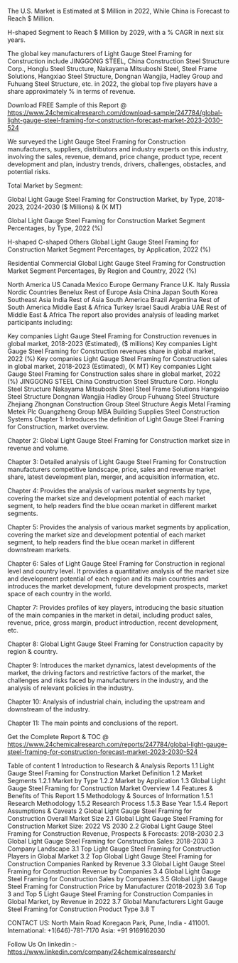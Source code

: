 The U.S. Market is Estimated at $ Million in 2022, While China is Forecast to Reach $ Million.

H-shaped Segment to Reach $ Million by 2029, with a % CAGR in next six years.

The global key manufacturers of Light Gauge Steel Framing for Construction include JINGGONG STEEL, China Construction Steel Structure Corp., Honglu Steel Structure, Nakayama Mitsuboshi Steel, Steel Frame Solutions, Hangxiao Steel Structure, Dongnan Wangjia, Hadley Group and Fuhuang Steel Structure, etc. in 2022, the global top five players have a share approximately % in terms of revenue.

Download FREE Sample of this Report @ https://www.24chemicalresearch.com/download-sample/247784/global-light-gauge-steel-framing-for-construction-forecast-market-2023-2030-524

We surveyed the Light Gauge Steel Framing for Construction manufacturers, suppliers, distributors and industry experts on this industry, involving the sales, revenue, demand, price change, product type, recent development and plan, industry trends, drivers, challenges, obstacles, and potential risks.

Total Market by Segment:

Global Light Gauge Steel Framing for Construction Market, by Type, 2018-2023, 2024-2030 ($ Millions) & (K MT)

Global Light Gauge Steel Framing for Construction Market Segment Percentages, by Type, 2022 (%)

H-shaped
C-shaped
Others
Global Light Gauge Steel Framing for Construction Market Segment Percentages, by Application, 2022 (%)

Residential
Commercial
Global Light Gauge Steel Framing for Construction Market Segment Percentages, By Region and Country, 2022 (%)

North America
US
Canada
Mexico
Europe
Germany
France
U.K.
Italy
Russia
Nordic Countries
Benelux
Rest of Europe
Asia
China
Japan
South Korea
Southeast Asia
India
Rest of Asia
South America
Brazil
Argentina
Rest of South America
Middle East & Africa
Turkey
Israel
Saudi Arabia
UAE
Rest of Middle East & Africa
The report also provides analysis of leading market participants including:

Key companies Light Gauge Steel Framing for Construction revenues in global market, 2018-2023 (Estimated), ($ millions)
Key companies Light Gauge Steel Framing for Construction revenues share in global market, 2022 (%)
Key companies Light Gauge Steel Framing for Construction sales in global market, 2018-2023 (Estimated), (K MT)
Key companies Light Gauge Steel Framing for Construction sales share in global market, 2022 (%)
JINGGONG STEEL
China Construction Steel Structure Corp.
Honglu Steel Structure
Nakayama Mitsuboshi Steel
Steel Frame Solutions
Hangxiao Steel Structure
Dongnan Wangjia
Hadley Group
Fuhuang Steel Structure
Zhejiang Zhongnan Construction Group Steel Structure
Aegis Metal Framing
Metek Plc
Guangzheng Group
MBA Building Supplies
Steel Construction Systems
Chapter 1: Introduces the definition of Light Gauge Steel Framing for Construction, market overview.

Chapter 2: Global Light Gauge Steel Framing for Construction market size in revenue and volume.

Chapter 3: Detailed analysis of Light Gauge Steel Framing for Construction manufacturers competitive landscape, price, sales and revenue market share, latest development plan, merger, and acquisition information, etc.

Chapter 4: Provides the analysis of various market segments by type, covering the market size and development potential of each market segment, to help readers find the blue ocean market in different market segments.

Chapter 5: Provides the analysis of various market segments by application, covering the market size and development potential of each market segment, to help readers find the blue ocean market in different downstream markets.

Chapter 6: Sales of Light Gauge Steel Framing for Construction in regional level and country level. It provides a quantitative analysis of the market size and development potential of each region and its main countries and introduces the market development, future development prospects, market space of each country in the world.

Chapter 7: Provides profiles of key players, introducing the basic situation of the main companies in the market in detail, including product sales, revenue, price, gross margin, product introduction, recent development, etc.

Chapter 8: Global Light Gauge Steel Framing for Construction capacity by region & country.

Chapter 9: Introduces the market dynamics, latest developments of the market, the driving factors and restrictive factors of the market, the challenges and risks faced by manufacturers in the industry, and the analysis of relevant policies in the industry.

Chapter 10: Analysis of industrial chain, including the upstream and downstream of the industry.

Chapter 11: The main points and conclusions of the report.

Get the Complete Report & TOC @ https://www.24chemicalresearch.com/reports/247784/global-light-gauge-steel-framing-for-construction-forecast-market-2023-2030-524

Table of content
1 Introduction to Research & Analysis Reports
1.1 Light Gauge Steel Framing for Construction Market Definition
1.2 Market Segments
1.2.1 Market by Type
1.2.2 Market by Application
1.3 Global Light Gauge Steel Framing for Construction Market Overview
1.4 Features & Benefits of This Report
1.5 Methodology & Sources of Information
1.5.1 Research Methodology
1.5.2 Research Process
1.5.3 Base Year
1.5.4 Report Assumptions & Caveats
2 Global Light Gauge Steel Framing for Construction Overall Market Size
2.1 Global Light Gauge Steel Framing for Construction Market Size: 2022 VS 2030
2.2 Global Light Gauge Steel Framing for Construction Revenue, Prospects & Forecasts: 2018-2030
2.3 Global Light Gauge Steel Framing for Construction Sales: 2018-2030
3 Company Landscape
3.1 Top Light Gauge Steel Framing for Construction Players in Global Market
3.2 Top Global Light Gauge Steel Framing for Construction Companies Ranked by Revenue
3.3 Global Light Gauge Steel Framing for Construction Revenue by Companies
3.4 Global Light Gauge Steel Framing for Construction Sales by Companies
3.5 Global Light Gauge Steel Framing for Construction Price by Manufacturer (2018-2023)
3.6 Top 3 and Top 5 Light Gauge Steel Framing for Construction Companies in Global Market, by Revenue in 2022
3.7 Global Manufacturers Light Gauge Steel Framing for Construction Product Type
3.8 T

CONTACT US:
North Main Road Koregaon Park, Pune, India - 411001.
International: +1(646)-781-7170
Asia: +91 9169162030

Follow Us On linkedin :- https://www.linkedin.com/company/24chemicalresearch/
